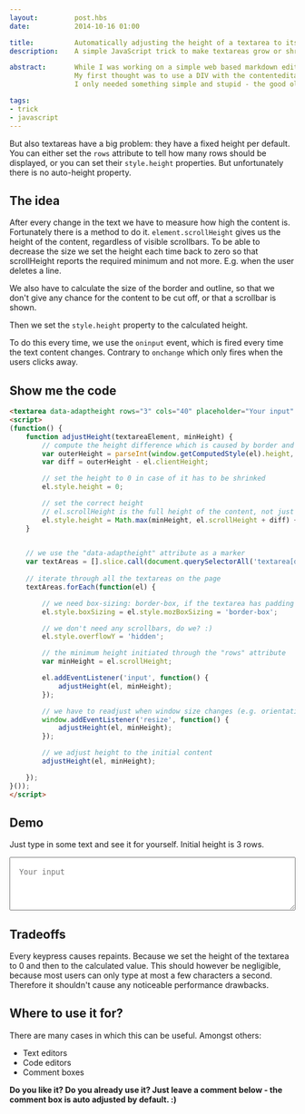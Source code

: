 ```yaml
---
layout:         post.hbs
date:           2014-10-16 01:00

title:          Automatically adjusting the height of a textarea to its content text
description:    A simple JavaScript trick to make textareas grow or shrink in height automatically according to their actual text content.

abstract:       While I was working on a simple web based markdown editor I needed something where the users can type their texts.
                My first thought was to use a DIV with the contenteditable attribute. But it introduced many problems, which I did not want to fight.
                I only needed something simple and stupid - the good old TEXTAREA.

tags:
- trick
- javascript
---
```


But also textareas have a big problem: they have a fixed height per default.
You can either set the `rows` attribute to tell how many rows should be displayed, or you can set their `style.height` properties.
But unfortunately there is no auto-height property.

## The idea
After every change in the text we have to measure how high the content is. Fortunately there is a method to do it.
`element.scrollHeight` gives us the height of the content, regardless of visible scrollbars.
To be able to decrease the size we set the height each time back to zero so that scrollHeight reports the required minimum and not more.
E.g. when the user deletes a line.

We also have to calculate the size of the border and outline, so that we don't give any chance for the content to be cut off, or that a scrollbar is shown.

Then we set the `style.height` property to the calculated height.

To do this every time, we use the `oninput` event, which is fired every time the text content changes.
Contrary to `onchange` which only fires when the users clicks away.


## Show me the code
```html
<textarea data-adaptheight rows="3" cols="40" placeholder="Your input" style="padding: 16px; line-height: 1.5;"></textarea>
<script>
(function() {
    function adjustHeight(textareaElement, minHeight) {
        // compute the height difference which is caused by border and outline
        var outerHeight = parseInt(window.getComputedStyle(el).height, 10);
        var diff = outerHeight - el.clientHeight;

        // set the height to 0 in case of it has to be shrinked
        el.style.height = 0;

        // set the correct height
        // el.scrollHeight is the full height of the content, not just the visible part
        el.style.height = Math.max(minHeight, el.scrollHeight + diff) + 'px';
    }

    
    // we use the "data-adaptheight" attribute as a marker
    var textAreas = [].slice.call(document.querySelectorAll('textarea[data-adaptheight]'));
    
    // iterate through all the textareas on the page
    textAreas.forEach(function(el) {

        // we need box-sizing: border-box, if the textarea has padding
        el.style.boxSizing = el.style.mozBoxSizing = 'border-box';

        // we don't need any scrollbars, do we? :)
        el.style.overflowY = 'hidden';

        // the minimum height initiated through the "rows" attribute
        var minHeight = el.scrollHeight;

        el.addEventListener('input', function() {
            adjustHeight(el, minHeight);
        });

        // we have to readjust when window size changes (e.g. orientation change)
        window.addEventListener('resize', function() {
            adjustHeight(el, minHeight);
        });

        // we adjust height to the initial content
        adjustHeight(el, minHeight);

    });
}());
</script>
```

## Demo
Just type in some text and see it for yourself. Initial height is 3 rows.

<textarea data-adaptheight rows="3" cols="40" placeholder="Your input" style="padding: 16px; line-height: 1.5; width: 100%; display: block;"></textarea>
<script>
(function() {
    function adjustHeight(textareaElement, minHeight) {
        var diff = parseInt(window.getComputedStyle(el).height, 10) - el.clientHeight;
        el.style.height = 0;
        el.style.height = Math.max(minHeight, el.scrollHeight + diff) + 'px';
    }

    var textAreas = document.querySelectorAll('textarea[data-adaptheight]');
    
    for (var i = 0, l = textAreas.length; i < l; i++) {
        var el = textAreas[i];
        el.style.boxSizing = el.style.mozBoxSizing = 'border-box';
        el.style.overflowY = 'hidden';
        var minHeight = el.scrollHeight;

        el.addEventListener('input', function() { adjustHeight(el, minHeight); });
        window.addEventListener('resize', function() { adjustHeight(el, minHeight); });

        adjustHeight(el, minHeight);
    }
}());
</script>

## Tradeoffs
Every keypress causes repaints. Because we set the height of the textarea to 0 and then to the calculated value.
This should however be negligible, because most users can only type at most a few characters a second.
Therefore it shouldn't cause any noticeable performance drawbacks.

## Where to use it for?
There are many cases in which this can be useful. Amongst others:
- Text editors
- Code editors
- Comment boxes

**Do you like it? Do you already use it? Just leave a comment below - the comment box is auto adjusted by default. :)**